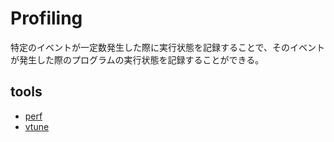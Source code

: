 # Profiling

特定のイベントが一定数発生した際に実行状態を記録することで、そのイベントが発生した際のプログラムの実行状態を記録することができる。

## tools

- [perf](https://perf.wiki.kernel.org/index.php/Main_Page)
- [vtune](https://software.intel.com/content/www/us/en/develop/tools/vtune-profiler.html)
